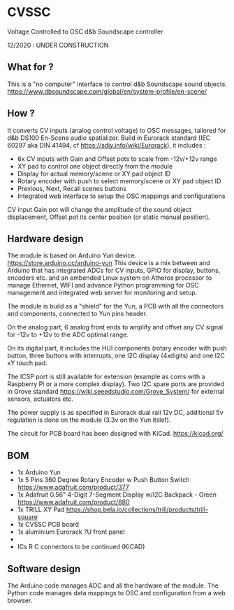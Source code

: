 # CVSSC
Voltage Controlled to OSC d&amp;b Soundscape controller

12/2020 : UNDER CONSTRUCTION

## What for ?
This is a "no computer" interface to control d&b Soundscape sound objects. https://www.dbsoundscape.com/global/en/system-profile/en-scene/

## How ?
It converts CV inputs (analog control voltage) to OSC messages, tailored for d&b DS100 En-Scene audio spatializer.
Build in Eurorack standard (IEC 60297 aka DIN 41494, cf https://sdiy.info/wiki/Eurorack), it includes :
* 6x CV inputs with Gain and Offset pots to scale from -12v/+12v range
* XY pad to control one object directly from the module
* Display for actual memory/scene or XY pad object ID
* Rotary encoder with push to select memory/scene or XY pad object ID
* Previous, Next, Recall scenes buttons
* Integrated web interface to setup the OSC mappings and configurations

CV input Gain pot will change the amplitude of the sound object displacement, Offset pot its center position (or static manual position).

## Hardware design
The module is based on Arduino Yun device. https://store.arduino.cc/arduino-yun
This device is a mix between and Arduino that has integrated ADCs for CV inputs, GPIO for display, buttons, encoders etc. and an embended Linux system on Atheros processor to manage Ethernet, WIFI and advance Python programming for OSC management and integrated web server for monitoring and setup.

The module is build as a "shield" for the Yun, a PCB with all the connectors and components, connected to Yun pins header. 

On the analog part, 6 analog front ends to amplify and offset any CV signal for -12v to +12v to the ADC optimal range.

On its digital part, it includes the HUI components (rotary encoder with push button, three buttons with interrupts, one I2C display (4xdigits) and one I2C xY touch pad.

The ICSP port is still available for extension (example as coms with a Raspberry Pi or a more complex display).
Two I2C spare ports are provided in Grove standard https://wiki.seeedstudio.com/Grove_System/ for external sensors, actuators etc.

The power supply is as specified in Eurorack dual rail 12v DC, additional 5v regulation is done on the module (3.3v on the Yun itslef).

The circuit for PCB board has been designed with KiCad. https://kicad.org/

## BOM
* 1x Arduino Yun
* 1x 5 Pins 360 Degree Rotary Encoder w Push Button Switch https://www.adafruit.com/product/377
* 1x Adafruit 0.56" 4-Digit 7-Segment Display w/I2C Backpack - Green https://www.adafruit.com/product/880
* 1x TRILL XY Pad https://shop.bela.io/collections/trill/products/trill-square
* 1x CVSSC PCB board
* 1x aluminium Eurorack ?U front panel
* 
* ICs R C connectors to be continued (KiCAD)

## Software design
The Arduino code manages ADC and all the hardware of the module.
The Python code manages data mappings to OSC and configuration from a web browser.
